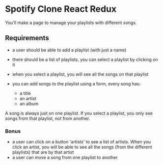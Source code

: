 # Spotify Clone React Redux

You'll make a page to manage your playlists with different songs.

## Requirements

* a user should be able to add a playlist (with just a name)

* there should be a list of playlists, you can select a playlist by clicking on it

* when you select a playlist, you will see all the songs on that playlist

* you can add songs to the playlist using a form, every song has:

	* a title
	* an artist
	* an album

A song is always just on one playlist. If you select a playlist, you only see songs from that playlist, not from another.


### Bonus

* a user can click on a button 'artists' to see a list of artists. When you click an artist, you will be able to see all the songs (from the different playlists) that are by that artist
* a user can move a song from one playlist to another
